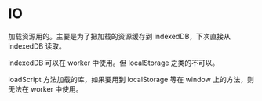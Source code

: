 # IO

加载资源用的。主要是为了把加载的资源缓存到 indexedDB，下次直接从 indexedDB 读取。

indexedDB 可以在 worker 中使用。但 localStorage 之类的不可以。

loadScript 方法加载的库，如果要用到 localStorage 等在 window 上的方法，则无法在 worker 中使用。
